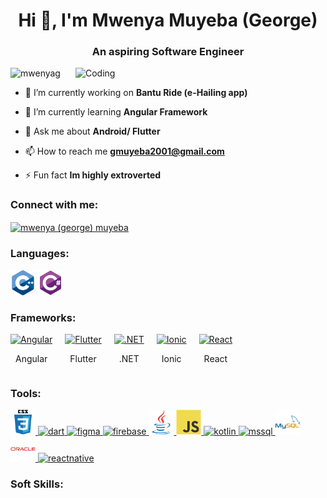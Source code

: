 <h1 align="center">Hi 👋, I'm Mwenya Muyeba (George)</h1>
<h3 align="center">An aspiring Software Engineer</h3>

<img align="right" alt="Coding" width="400" src="https://user-images.githubusercontent.com/74038190/219923809-b86dc415-a0c2-4a38-bc88-ad6cf06395a8.gif" >

<p align="left"> <img src="https://komarev.com/ghpvc/?username=mwenyag&label=Profile%20views&color=0e75b6&style=flat" alt="mwenyag" /> </p>

- 🔭 I’m currently working on **Bantu Ride (e-Hailing app)**

- 🌱 I’m currently learning **Angular Framework**

- 💬 Ask me about **Android/ Flutter**

- 📫 How to reach me **gmuyeba2001@gmail.com**

- ⚡ Fun fact **Im highly extroverted**

<h3 align="left">Connect with me:</h3>
<p align="left">
<a href="www.linkedin.com/in/mwenya-muyeba-8599ba222" target="blank"><img align="center" src="https://raw.githubusercontent.com/rahuldkjain/github-profile-readme-generator/master/src/images/icons/Social/linked-in-alt.svg" alt="mwenya (george) muyeba" height="30" width="40" /></a>
</p>

<h3 align="left">Languages:</h3>
<a href="https://www.w3schools.com/cpp/" target="_blank" rel="noreferrer"> <img src="https://raw.githubusercontent.com/devicons/devicon/master/icons/cplusplus/cplusplus-original.svg" alt="cplusplus" width="40" height="40"/></a> <a href="https://www.w3schools.com/cs/" target="_blank" rel="noreferrer"> <img src="https://raw.githubusercontent.com/devicons/devicon/master/icons/csharp/csharp-original.svg" alt="csharp" width="40" height="40"/> </a>
<h3 align="left">Frameworks:</h3>
<div style="display: flex; gap: 20px;">
  <div style="text-align: center;">
    <a href="https://flutter.dev" target="_blank" rel="noreferrer">
      <img src="https://cdn.jsdelivr.net/gh/devicons/devicon@latest/icons/angular/angular-original.svg" alt="Angular" width="40" height="40"/>
    </a>
    <p>Angular</p>
  </div>
  <div style="text-align: center;">
    <a href="#" target="_blank" rel="noreferrer">
      <img src="https://cdn.jsdelivr.net/gh/devicons/devicon@latest/icons/flutter/flutter-plain.svg" alt="Flutter" width="40" height="40"/>
    </a>
    <p>Flutter</p>
  </div>
  <div style="text-align: center;">
    <a href="#" target="_blank" rel="noreferrer">
      <img src="https://cdn.jsdelivr.net/gh/devicons/devicon@latest/icons/dot-net/dot-net-plain.svg" alt=".NET" width="40" height="40"/>
    </a>
    <p>.NET</p>
  </div>
  <div style="text-align: center;">
    <a href="#" target="_blank" rel="noreferrer">
      <img src="https://cdn.jsdelivr.net/gh/devicons/devicon@latest/icons/ionic/ionic-original-wordmark.svg" alt="Ionic" width="40" height="40"/>
    </a>
    <p>Ionic</p>
  </div>
  <div style="text-align: center;">
    <a href="#" target="_blank" rel="noreferrer">
      <img src="https://cdn.jsdelivr.net/gh/devicons/devicon@latest/icons/react/react-original.svg" alt="React" width="40" height="40"/>
    </a>
    <p>React</p>
  </div>
</div>
 

 <h3 align="left">Tools:</h3>

</a> <a href="https://www.w3schools.com/css/" target="_blank" rel="noreferrer"> <img src="https://raw.githubusercontent.com/devicons/devicon/master/icons/css3/css3-original-wordmark.svg" alt="css3" width="40" height="40"/> </a> <a href="https://dart.dev" target="_blank" rel="noreferrer"> <img src="https://www.vectorlogo.zone/logos/dartlang/dartlang-icon.svg" alt="dart" width="40" height="40"/> </a> <a href="https://www.figma.com/" target="_blank" rel="noreferrer"> <img src="https://www.vectorlogo.zone/logos/figma/figma-icon.svg" alt="figma" width="40" height="40"/> </a><a href="https://firebase.google.com/" target="_blank" rel="noreferrer"> <img src="https://www.vectorlogo.zone/logos/firebase/firebase-icon.svg" alt="firebase" width="40" height="40"/><a href="https://www.java.com" target="_blank" rel="noreferrer"> <img src="https://raw.githubusercontent.com/devicons/devicon/master/icons/java/java-original.svg" alt="java" width="40" height="40"/> </a> <a href="https://developer.mozilla.org/en-US/docs/Web/JavaScript" target="_blank" rel="noreferrer"> <img src="https://raw.githubusercontent.com/devicons/devicon/master/icons/javascript/javascript-original.svg" alt="javascript" width="40" height="40"/> </a> <a href="https://kotlinlang.org" target="_blank" rel="noreferrer"> <img src="https://www.vectorlogo.zone/logos/kotlinlang/kotlinlang-icon.svg" alt="kotlin" width="40" height="40"/> </a> <a href="https://www.microsoft.com/en-us/sql-server" target="_blank" rel="noreferrer"> <img src="https://www.svgrepo.com/show/303229/microsoft-sql-server-logo.svg" alt="mssql" width="40" height="40"/> </a> <a href="https://www.mysql.com/" target="_blank" rel="noreferrer"> <img src="https://raw.githubusercontent.com/devicons/devicon/master/icons/mysql/mysql-original-wordmark.svg" alt="mysql" width="40" height="40"/> </a> <a href="https://www.oracle.com/" target="_blank" rel="noreferrer"> <img src="https://raw.githubusercontent.com/devicons/devicon/master/icons/oracle/oracle-original.svg" alt="oracle" width="40" height="40"/> </a> <a href="https://reactnative.dev/" target="_blank" rel="noreferrer"> <img src="https://reactnative.dev/img/header_logo.svg" alt="reactnative" width="40" height="40"/> </a> 

<h3 align="left">Soft Skills:</h3>

